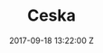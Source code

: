 ---
title: Ceska
date: 2017-09-18 13:22:00 Z
position: 0
client: Erste Bank
video: https://vimeo.com/207111863
image: "/uploads/erste-bank-ceska.jpg"

director: Dan Difelice
producer: Ondrej Mathe
production-company: Boogie Films
layout: page
---